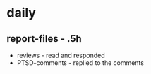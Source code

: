 # daily

## report-files - .5h
* reviews - read and responded
* PTSD-comments - replied to the comments